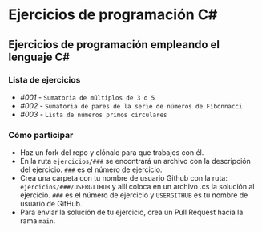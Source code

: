 # Ejercicios de programación C#
## Ejercicios de programación empleando el lenguaje C#

### Lista de ejercicios
* *#001* - `Sumatoria de múltiplos de 3 o 5`
* *#002* - `Sumatoria de pares de la serie de números de Fibonnacci`
* *#003* - `Lista de números primos circulares`

### Cómo participar
* Haz un fork del repo y clónalo para que trabajes con él.
* En la ruta `ejercicios/###` se encontrará un archivo con la descripción del ejercicio. `###` es el número de ejercicio.
* Crea una carpeta con tu nombre de usuario Github con la ruta: `ejercicios/###/USERGITHUB` y allí coloca en un archivo .cs la solución al ejercicio. `###` es el número de ejercicio y `USERGITHUB` es tu nombre de usuario de GitHub.
* Para enviar la solución de tu ejercicio, crea un Pull Request hacia la rama `main`.